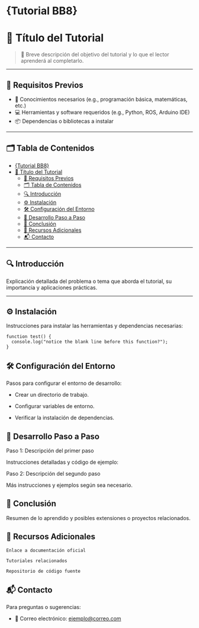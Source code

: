 # {Tutorial BB8}

# 📘 Título del Tutorial

> 🧭 Breve descripción del objetivo del tutorial y lo que el lector aprenderá al completarlo.

---

## 🧰 Requisitos Previos

- 🧠 Conocimientos necesarios (e.g., programación básica, matemáticas, etc.)
- 💻 Herramientas y software requeridos (e.g., Python, ROS, Arduino IDE)
- 📦 Dependencias o bibliotecas a instalar

---

## 🗂️ Tabla de Contenidos

- [{Tutorial BB8}](#tutorial-bb8)
- [📘 Título del Tutorial](#-título-del-tutorial)
  - [🧰 Requisitos Previos](#-requisitos-previos)
  - [🗂️ Tabla de Contenidos](#️-tabla-de-contenidos)
  - [🔍 Introducción](#-introducción)
  - [⚙️ Instalación](#️-instalación)
  - [🛠️ Configuración del Entorno](#️-configuración-del-entorno)
  - [🧪 Desarrollo Paso a Paso](#-desarrollo-paso-a-paso)
  - [🧠 Conclusión](#-conclusión)
  - [🔗 Recursos Adicionales](#-recursos-adicionales)
  - [📬 Contacto](#-contacto)

---

## 🔍 Introducción

Explicación detallada del problema o tema que aborda el tutorial, su importancia y aplicaciones prácticas.

---

## ⚙️ Instalación

Instrucciones para instalar las herramientas y dependencias necesarias:

```
function test() {
  console.log("notice the blank line before this function?");
}
```

## 🛠️ Configuración del Entorno

Pasos para configurar el entorno de desarrollo:

* Crear un directorio de trabajo.

* Configurar variables de entorno.

* Verificar la instalación de dependencias.

## 🧪 Desarrollo Paso a Paso
Paso 1: Descripción del primer paso

Instrucciones detalladas y código de ejemplo:


Paso 2: Descripción del segundo paso

Más instrucciones y ejemplos según sea necesario.

## 🧠 Conclusión

Resumen de lo aprendido y posibles extensiones o proyectos relacionados.

## 🔗 Recursos Adicionales

    Enlace a documentación oficial

    Tutoriales relacionados

    Repositorio de código fuente

## 📬 Contacto

Para preguntas o sugerencias:

* 📧 Correo electrónico: ejemplo@correo.com